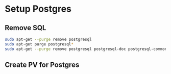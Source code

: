 # Setup Postgres 
## Remove SQL
```bash
sudo apt-get --purge remove postgresql
sudo apt-get purge postgresql*
sudo apt-get --purge remove postgresql postgresql-doc postgresql-common
```
## Create PV for Postgres


